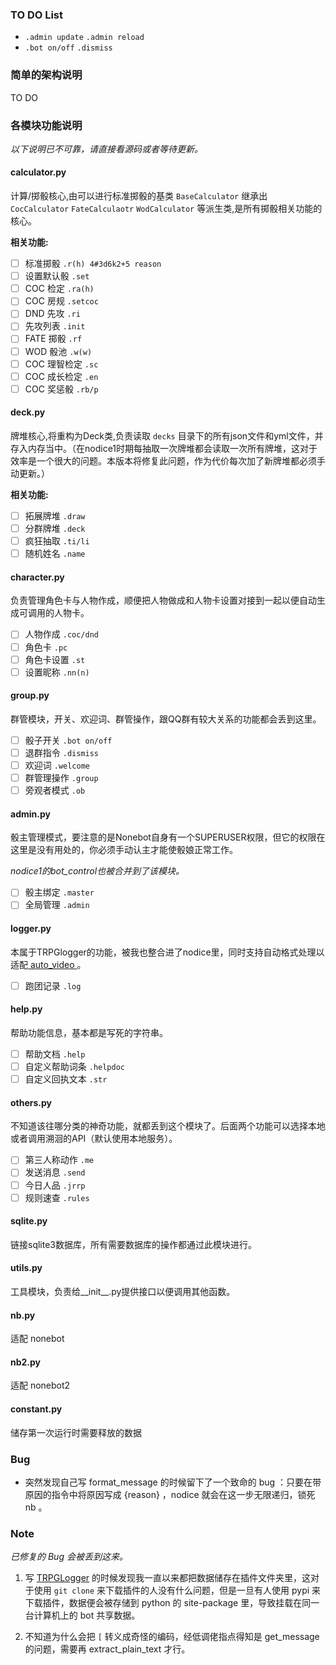 ### TO DO List

- `.admin update` `.admin reload`
- `.bot on/off` `.dismiss`

### 简单的架构说明

TO DO

### 各模块功能说明

*以下说明已不可靠，请直接看源码或者等待更新。*

#### calculator.py

计算/掷骰核心,由可以进行标准掷骰的基类 `BaseCalculator`  继承出 `CocCalculator` `FateCalculaotr` `WodCalculator` 等派生类,是所有掷骰相关功能的核心。 

**相关功能:**

- [ ] 标准掷骰 `.r(h) 4#3d6k2+5 reason`
- [ ] 设置默认骰 `.set`
- [ ] COC 检定 `.ra(h)`
- [ ] COC 房规 `.setcoc`
- [ ] DND 先攻 `.ri` 
- [ ] 先攻列表 `.init`
- [ ] FATE 掷骰 `.rf`
- [ ] WOD 骰池 `.w(w)`
- [ ] COC 理智检定 `.sc`
- [ ] COC 成长检定 `.en`
- [ ] COC 奖惩骰 `.rb/p`

#### deck.py

牌堆核心,将重构为Deck类,负责读取 `decks` 目录下的所有json文件和yml文件，并存入内存当中。（在nodice1时期每抽取一次牌堆都会读取一次所有牌堆，这对于效率是一个很大的问题。本版本将修复此问题，作为代价每次加了新牌堆都必须手动更新。）

**相关功能:**

- [ ] 拓展牌堆 `.draw` 
- [ ] 分群牌堆 `.deck`
- [ ] 疯狂抽取 `.ti/li`
- [ ] 随机姓名 `.name`

#### character.py

负责管理角色卡与人物作成，顺便把人物做成和人物卡设置对接到一起以便自动生成可调用的人物卡。

- [ ] 人物作成 `.coc/dnd`
- [ ] 角色卡 `.pc`
- [ ] 角色卡设置 `.st`
- [ ] 设置昵称 `.nn(n)`

#### group.py

群管模块，开关、欢迎词、群管操作，跟QQ群有较大关系的功能都会丢到这里。

- [ ] 骰子开关 `.bot on/off`
- [ ] 退群指令  `.dismiss`
- [ ] 欢迎词 `.welcome`
- [ ] 群管理操作 `.group `
- [ ] 旁观者模式 `.ob`

#### admin.py

骰主管理模式，要注意的是Nonebot自身有一个SUPERUSER权限，但它的权限在这里是没有用处的，你必须手动认主才能使骰娘正常工作。

*nodice1的bot_control也被合并到了该模块。*

- [ ] 骰主绑定 `.master`
- [ ] 全局管理 `.admin`

#### logger.py

本属于TRPGlogger的功能，被我也整合进了nodice里，同时支持自动格式处理以适配[ auto_video ](https://github.com/jigsaw111/auto_video)。

- [ ] 跑团记录 `.log`

#### help.py

帮助功能信息，基本都是写死的字符串。

- [ ] 帮助文档 `.help`
- [ ] 自定义帮助词条 `.helpdoc`
- [ ] 自定义回执文本 `.str`

#### others.py

不知道该往哪分类的神奇功能，就都丢到这个模块了。后面两个功能可以选择本地或者调用溯洄的API（默认使用本地服务）。

- [ ] 第三人称动作 `.me`
- [ ] 发送消息 `.send`
- [ ] 今日人品 `.jrrp`
- [ ] 规则速查 `.rules`

#### sqlite.py  

链接sqlite3数据库，所有需要数据库的操作都通过此模块进行。

#### utils.py  

工具模块，负责给__init__.py提供接口以便调用其他函数。

#### nb.py

适配 nonebot

#### nb2.py

适配 nonebot2

#### constant.py

储存第一次运行时需要释放的数据

### Bug

- 突然发现自己写 format_message 的时候留下了一个致命的 bug ：只要在带原因的指令中将原因写成 {reason} ，nodice 就会在这一步无限递归，锁死 nb 。

### Note

*已修复的 Bug 会被丢到这来。*

1. 写 [TRPGLogger](https://github.com/thereisnodice/TRPGLogger) 的时候发现我一直以来都把数据储存在插件文件夹里，这对于使用 `git clone` 来下载插件的人没有什么问题，但是一旦有人使用 pypi 来下载插件，数据便会被存储到 python 的 site-package 里，导致挂载在同一台计算机上的 bot 共享数据。

2. 不知道为什么会把 `[` 转义成奇怪的编码，经低调佬指点得知是 get_message 的问题，需要再 extract_plain_text 才行。